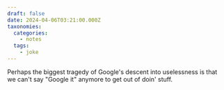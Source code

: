```yaml
---
draft: false
date: 2024-04-06T03:21:00.000Z
taxonomies:
  categories:
    - notes
  tags:
    - joke
---
```

Perhaps the biggest tragedy of Google's descent into uselessness is that we can't say "Google it" anymore to get out of doin' stuff.
